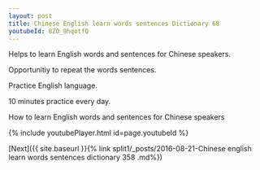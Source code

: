 ```yaml
---
layout: post
title: Chinese English learn words sentences Dictionary 68 
youtubeId: 8ZO_9hqotfQ
---
```

 
 
Helps to learn English words and sentences for Chinese speakers.

Opportunitiy to repeat the words sentences. 

Practice English language. 
 
10 minutes practice every day. 
 
How to learn English words and sentences for Chinese speakers 
 
{% include youtubePlayer.html id=page.youtubeId %}
 
 
[Next]({{ site.baseurl }}{% link  split1/_posts/2016-08-21-Chinese english learn words sentences dictionary 358 .md%})
 
